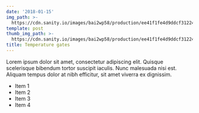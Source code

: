 ```yaml
---
date: '2018-01-15'
img_path: >-
  https://cdn.sanity.io/images/bai2wp58/production/ee41f1fe4d9ddcf31224cd7165bd33738e57b228-350x306.jpg
template: post
thumb_img_path: >-
  https://cdn.sanity.io/images/bai2wp58/production/ee41f1fe4d9ddcf31224cd7165bd33738e57b228-350x306.jpg
title: Temperature gates
---
```

Lorem ipsum dolor sit amet, consectetur adipiscing elit. Quisque scelerisque bibendum tortor suscipit iaculis. Nunc malesuada nisi est. Aliquam tempus dolor at nibh efficitur, sit amet viverra ex dignissim.

- Item 1
- Item 2
- Item 3
- Item 4



